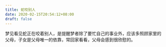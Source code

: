 ```yaml
---
title: 蛇咬别人
date: 2020-02-15T20:54:12+08:00
draft: false
---
```


梦见看见蛇正在咬着别人，是提醒梦者除了要忙自己的事业外，应该多照顾家里的父母，子女是父母唯一的依靠，常回家看看，父母会感到很欣慰的。